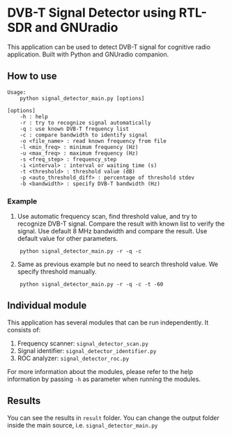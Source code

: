 # DVB-T Signal Detector using RTL-SDR and GNUradio

This application can be used to detect DVB-T signal for cognitive radio application. Built with Python and GNUradio companion.

## How to use

```
Usage:
	python signal_detector_main.py [options]

[options]
	-h : help  
    -r : try to recognize signal automatically
    -q : use known DVB-T frequency list
    -c : compare bandwidth to identify signal
    -o <file_name> : read known frequency from file  
    -l <min_freq> : minimum frequency (Hz)  
	-u <max_freq> : maximum frequency (Hz)  
	-s <freq_step> : frequency_step   
	-i <interval> : interval or waiting time (s)  
	-t <threshold> : threshold value (dB)  
	-p <auto_threshold_diff> : percentage of threshold stdev
	-b <bandwidth> : specify DVB-T bandwidth (Hz)
```

### Example

1. Use automatic frequency scan, find threshold value, and try to recognize DVB-T signal. Compare the result with known list to verify the signal. Use default 8 MHz bandwidth and compare the result. Use default value for other parameters. 
```
	python signal_detector_main.py -r -q -c
```
2. Same as previous example but no need to search threshold value. We specify threshold manually.
```
	python signal_detector_main.py -r -q -c -t -60
```

## Individual module

This application has several modules that can be run independently. It consists of:

1. Frequency scanner: `signal_detector_scan.py`
2. Signal identifier: `signal_detector_identifier.py`
3. ROC analyzer: `signal_detector_roc.py`

For more information about the modules, please refer to the help information by passing `-h` as parameter when running the modules.

## Results

You can see the results in `result` folder. You can change the output folder inside the main source, i.e. `signal_detector_main.py`     